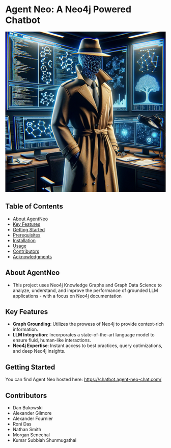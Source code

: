 # Agent Neo: A Neo4j Powered Chatbot

 



![Agent Neo](resources/agentneo.png)






## Table of Contents

- [About AgentNeo](#about-agentneo)
- [Key Features](#key-features)
- [Getting Started](#getting-started)
- [Prerequisites](#prerequisites)
- [Installation](#installation)
- [Usage](#usage)
- [Contributors](#contributors)
- [Acknowledgments](#acknowledgments)

## About AgentNeo

* This project uses Neo4j Knowledge Graphs and Graph Data Science to analyze, understand, and improve the performance of grounded LLM applications - with a focus on Neo4j documentation

## Key Features

- **Graph Grounding**: Utilizes the prowess of Neo4j to provide context-rich information.
- **LLM Integration**: Incorporates a state-of-the-art language model to ensure fluid, human-like interactions.
- **Neo4j Expertise**: Instant access to best practices, query optimizations, and deep Neo4j insights.

## Getting Started

You can find Agent Neo hosted here: https://chatbot.agent-neo-chat.com/


## Contributors

- Dan Bukowski 
- Alexander Gilmore
- Alexander Fournier
- Roni Das
- Nathan Smith
- Morgan Senechal
- Kumar Subbiah Shunmugathai


